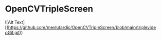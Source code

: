 # OpenCVTripleScreen


![Alt Text][(https://github.com/mevlutardic/OpenCVTripleScreen/blob/main/triplevideoGif.gif))

